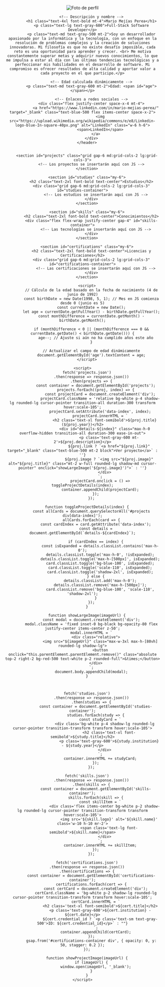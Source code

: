 <html lang="es">
<head>
    <meta charset="UTF-8">
    <meta name="viewport" content="width=device-width, initial-scale=1.0">
    <title>Mario Mejías Perea</title>
    <script src="https://cdn.tailwindcss.com"></script>
</head>
<body class="bg-gray-100 text-gray-900">
    <div class="container mx-auto p-6">
        <header class="text-center my-6">
            <!-- Foto de perfil -->
            <img src="img/foto.jpg" alt="Foto de perfil" class="w-32 h-32 rounded-full mx-auto">
            
            <!-- Descripción y nombre -->
            <h1 class="text-4xl font-bold mt-4">Mario Mejías Perea</h1>
            <p class="text-lg text-gray-600">Full-Stack Software Developer</p>
            <p class="text-md text-gray-500 mt-2">Soy un desarrollador apasionado por la informática y la tecnología, con un enfoque en la resolución de problemas complejos y la creación de soluciones innovadoras. Mi filosofía es que no existe desafío imposible, cada reto es una oportunidad para aprender y crecer. <br> Me motiva constantemente superar metas y adquirir nuevos conocimientos, lo que me impulsa a estar al día con las últimas tendencias tecnológicas y a perfeccionar mis habilidades en el desarrollo de software. Mi compromiso es ofrecer resultados de alta calidad y aportar valor a cada proyecto en el que participo.</p>
            
            <!-- Edad calculada dinámicamente -->
            <p class="text-md text-gray-600 mt-2">Edad: <span id="age"></span></p>
            
            <!-- Enlaces a redes sociales -->
            <div class="flex justify-center space-x-4 mt-4">
                <a href="https://www.linkedin.com/in/mario-mejias-perea/" target="_blank" class="text-blue-500 flex items-center space-x-2">
                    <img src="https://upload.wikimedia.org/wikipedia/commons/e/e8/Linkedin-logo-blue-In-square-40px.png" alt="LinkedIn" class="w-6 h-6">
                    <span>LinkedIn</span>
                </a>
            </div>
        </header>
        
        
        <section id="projects" class="grid gap-6 md:grid-cols-2 lg:grid-cols-3">
            <!-- Los proyectos se insertarán aquí con JS -->
        </section>
        
        <section id="studies" class="my-6">
            <h2 class="text-2xl font-bold text-center">Estudios</h2>
            <div class="grid gap-6 md:grid-cols-2 lg:grid-cols-3" id="studies-container">
                <!-- Los estudios se insertarán aquí con JS -->
            </div>
        </section>

        <section id="skills" class="my-6">
            <h2 class="text-2xl font-bold text-center">Conocimientos</h2>
            <div class="flex flex-wrap justify-center gap-4" id="skills-container">
                <!-- Las tecnologías se insertarán aquí con JS -->
            </div>
        </section>

        <section id="certifications" class="my-6">
            <h2 class="text-2xl font-bold text-center">Licencias y Certificaciones</h2>
            <div class="grid gap-6 md:grid-cols-2 lg:grid-cols-3" id="certifications-container">
                <!-- Las certificaciones se insertarán aquí con JS -->
            </div>
        </section>

        <script>
            // Cálculo de la edad basado en la fecha de nacimiento (4 de junio de 1992)
            const birthDate = new Date(1998, 5, 1); // Mes en JS comienza desde 0 (junio es 5)
            const currentDate = new Date();
            let age = currentDate.getFullYear() - birthDate.getFullYear();
            const monthDifference = currentDate.getMonth() - birthDate.getMonth();
        
            if (monthDifference < 0 || (monthDifference === 0 && currentDate.getDate() < birthDate.getDate())) {
                age--; // Ajuste si aún no ha cumplido años este año
            }
        
            // Actualizar el campo de edad dinámicamente
            document.getElementById('age').textContent = age;
        </script>

    <script>
        fetch('projects.json')
            .then(response => response.json())
            .then(projects => {
                const container = document.getElementById('projects');
                projects.forEach((proj, index) => {
                    const projectCard = document.createElement('div');
                    projectCard.className = 'relative bg-white p-4 shadow-lg rounded-lg cursor-pointer transition-all duration-300 transform hover:scale-105';
                    projectCard.setAttribute('data-index', index);
                    projectCard.innerHTML = `
                        <h2 class='text-xl font-semibold'>${proj.title} (${proj.year})</h2>
                        <div id="details-${index}" class="max-h-0 overflow-hidden transition-all duration-300 ease-in-out">
                            <p class='text-gray-600 mt-2'>${proj.description}</p>
                            ${proj.link ? `<a href="${proj.link}" target="_blank" class="text-blue-500 mt-2 block">Ver proyecto</a>` : ''}
                            ${proj.image ? `<img src="${proj.image}" alt="${proj.title}" class="mt-2 w-full rounded-lg shadow-md cursor-pointer" onclick="showLargeImage('${proj.image}')">` : ''}
                        </div>
                    `;
                    projectCard.onclick = () => toggleProjectDetails(index);
                    container.appendChild(projectCard);
                });
            });

        function toggleProjectDetails(index) {
            const allCards = document.querySelectorAll('#projects div[data-index]');
            allCards.forEach(card => {
                const cardIndex = card.getAttribute('data-index');
                const details = document.getElementById(`details-${cardIndex}`);

                if (cardIndex == index) {
                    const isExpanded = details.classList.contains('max-h-0');
                    details.classList.toggle('max-h-0', !isExpanded);
                    details.classList.toggle('max-h-[500px]', isExpanded);
                    card.classList.toggle('bg-blue-100', isExpanded);
                    card.classList.toggle('scale-110', isExpanded);
                    card.classList.toggle('shadow-2xl', isExpanded);
                } else {
                    details.classList.add('max-h-0');
                    details.classList.remove('max-h-[500px]');
                    card.classList.remove('bg-blue-100', 'scale-110', 'shadow-2xl');
                }
            });
        }

        function showLargeImage(imageUrl) {
            const modal = document.createElement('div');
            modal.className = 'fixed inset-0 bg-black bg-opacity-80 flex justify-center items-center z-50';
            modal.innerHTML = `
                <div class="relative">
                    <img src="${imageUrl}" class="max-w-3xl max-h-[80vh] rounded-lg shadow-lg">
                    <button onclick="this.parentElement.parentElement.remove()" class="absolute top-2 right-2 bg-red-500 text-white p-2 rounded-full">&times;</button>
                </div>
            `;
            document.body.appendChild(modal);
        }



        fetch('studies.json')
            .then(response => response.json())
            .then(studies => {
                const container = document.getElementById('studies-container');
                studies.forEach(study => {
                    const studyCard = `
                        <div class='bg-white p-4 shadow-lg rounded-lg cursor-pointer transition-transform transform hover:scale-105'>
                            <h2 class='text-xl font-semibold'>${study.title}</h2>
                            <p class='text-gray-600'>${study.institution} - ${study.year}</p>
                        </div>
                    `;
                    container.innerHTML += studyCard;
                });
            });

        fetch('skills.json')
            .then(response => response.json())
            .then(skills => {
                const container = document.getElementById('skills-container');
                skills.forEach(skill => {
                    const skillItem = `
                        <div class='flex items-center bg-white p-2 shadow-lg rounded-lg cursor-pointer transition-transform transform hover:scale-105'>
                            <img src='${skill.logo}' alt='${skill.name}' class='w-10 h-10 mr-2'>
                            <span class='text-lg font-semibold'>${skill.name}</span>
                        </div>
                    `;
                    container.innerHTML += skillItem;
                });
            });
        
        fetch('certifications.json')
        .then(response => response.json())
        .then(certifications => {
            const container = document.getElementById('certifications-container');
            certifications.forEach(cert => {
                const certCard = document.createElement('div');
                certCard.className = 'bg-white p-2 shadow-lg rounded-lg cursor-pointer transition-transform transform hover:scale-105';
                certCard.innerHTML = `
                    <h2 class='text-xl font-semibold'>${cert.title}</h2>
                    <p class='text-gray-600'>${cert.institution} - ${cert.date}</p>
                    ${cert.credential_id ? `<p class='text-sm text-gray-500'>ID: ${cert.credential_id}</p>` : ""}
                `;
                container.appendChild(certCard);
            });
            gsap.from('#certifications-container div', { opacity: 0, y: 50, stagger: 0.2 });
        });

        function showProjectImage(imageUrl) {
            if (imageUrl) {
                window.open(imageUrl, '_blank');
            }
        }
    </script>
